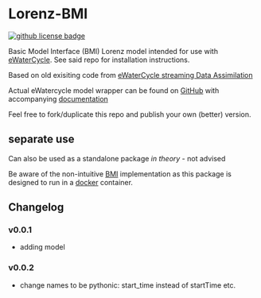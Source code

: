 # Lorenz-BMI

<!-- [![PyPI](https://img.shields.io/pypi/v/HBV)](https://pypi.org/project/HBV/) -->
[![github license badge](https://img.shields.io/github/license/Daafip/lorenz-bmi)](https://github.com/Daafip/lorenz-bmi)

Basic Model Interface (BMI) Lorenz model intended for use with [eWaterCycle](https://github.com/eWaterCycle). See said repo for installation instructions. 

Based on old exisiting code from [eWaterCycle streaming Data Assimilation](https://github.com/eWaterCycle/streamingDataAssimilation/tree/master)

Actual eWatercycle model wrapper can be found on [GitHub](https://github.com/Daafip/ewatercycle-lorenz) with accompanying [documentation](https://ewatercycle-lorenz.readthedocs.io/en/latest/)

Feel free to fork/duplicate this repo and publish your own (better) version.


## separate use
Can also be used as a standalone package _in theory_ - not advised

Be aware of the non-intuitive [BMI](https://github.com/eWaterCycle/grpc4bmi) implementation as this package is designed to run in a [docker](https://github.com/Daafip/lorenz-bmi/pkgs/container/lorenz-bmi-grpc4bmi) container. 


## Changelog

### v0.0.1
- adding model
### v0.0.2
- change names to be pythonic: start_time instead of startTime etc. 